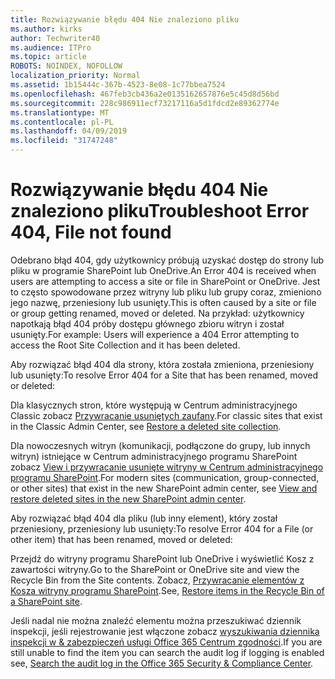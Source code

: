 ```yaml
---
title: Rozwiązywanie błędu 404 Nie znaleziono pliku
ms.author: kirks
author: Techwriter40
ms.audience: ITPro
ms.topic: article
ROBOTS: NOINDEX, NOFOLLOW
localization_priority: Normal
ms.assetid: 1b15444c-367b-4523-8e08-1c77bbea7524
ms.openlocfilehash: 467feb3cb436a2e0135162657876e5c45d8d56bd
ms.sourcegitcommit: 228c986911ecf73217116a5d1fdcd2e89362774e
ms.translationtype: MT
ms.contentlocale: pl-PL
ms.lasthandoff: 04/09/2019
ms.locfileid: "31747248"
---
```

# <a name="troubleshoot-error-404-file-not-found"></a><span data-ttu-id="a3e19-102">Rozwiązywanie błędu 404 Nie znaleziono pliku</span><span class="sxs-lookup"><span data-stu-id="a3e19-102">Troubleshoot Error 404, File not found</span></span>

<span data-ttu-id="a3e19-103">Odebrano błąd 404, gdy użytkownicy próbują uzyskać dostęp do strony lub pliku w programie SharePoint lub OneDrive.</span><span class="sxs-lookup"><span data-stu-id="a3e19-103">An Error 404 is received when users are attempting to access a site or file in SharePoint or OneDrive.</span></span> <span data-ttu-id="a3e19-104">Jest to często spowodowane przez witryny lub pliku lub grupy coraz, zmieniono jego nazwę, przeniesiony lub usunięty.</span><span class="sxs-lookup"><span data-stu-id="a3e19-104">This is often caused by a site or file or group getting renamed, moved or deleted.</span></span> <span data-ttu-id="a3e19-105">Na przykład: użytkownicy napotkają błąd 404 próby dostępu głównego zbioru witryn i został usunięty.</span><span class="sxs-lookup"><span data-stu-id="a3e19-105">For example: Users will experience a 404 Error attempting to access the Root Site Collection and it has been deleted.</span></span>

<span data-ttu-id="a3e19-106">Aby rozwiązać błąd 404 dla strony, która została zmieniona, przeniesiony lub usunięty:</span><span class="sxs-lookup"><span data-stu-id="a3e19-106">To resolve Error 404 for a Site that has been renamed, moved or deleted:</span></span>

<span data-ttu-id="a3e19-107">Dla klasycznych stron, które występują w Centrum administracyjnego Classic zobacz [Przywracanie usuniętych zaufany](https://docs.microsoft.com/en-us/sharepoint/restore-deleted-site-collection).</span><span class="sxs-lookup"><span data-stu-id="a3e19-107">For classic sites that exist in the Classic Admin Center, see [Restore a deleted site collection](https://docs.microsoft.com/en-us/sharepoint/restore-deleted-site-collection).</span></span>


<span data-ttu-id="a3e19-108">Dla nowoczesnych witryn (komunikacji, podłączone do grupy, lub innych witryn) istniejące w Centrum administracyjnego programu SharePoint zobacz [View i przywracanie usunięte witryny w Centrum administracyjnego programu SharePoint](https://docs.microsoft.com/en-us/sharepoint/restore-deleted-site-collection).</span><span class="sxs-lookup"><span data-stu-id="a3e19-108">For modern sites (communication, group-connected, or other sites) that exist in the new SharePoint admin center, see [View and restore deleted sites in the new SharePoint admin center](https://docs.microsoft.com/en-us/sharepoint/restore-deleted-site-collection).</span></span>

<span data-ttu-id="a3e19-109">Aby rozwiązać błąd 404 dla pliku (lub inny element), który został przeniesiony, przeniesiony lub usunięty:</span><span class="sxs-lookup"><span data-stu-id="a3e19-109">To resolve Error 404 for a File (or other item) that has been renamed, moved or deleted:</span></span>

<span data-ttu-id="a3e19-110">Przejdź do witryny programu SharePoint lub OneDrive i wyświetlić Kosz z zawartości witryny.</span><span class="sxs-lookup"><span data-stu-id="a3e19-110">Go to the SharePoint or OneDrive site and view the Recycle Bin from the Site contents.</span></span> <span data-ttu-id="a3e19-111">Zobacz, [Przywracanie elementów z Kosza witryny programu SharePoint](https://support.office.com/en-us/article/Restore-items-in-the-Recycle-Bin-of-a-SharePoint-site-6df466b6-55f2-4898-8d6e-c0dff851a0be#ID0EAADAAA=Online).</span><span class="sxs-lookup"><span data-stu-id="a3e19-111">See, [Restore items in the Recycle Bin of a SharePoint site](https://support.office.com/en-us/article/Restore-items-in-the-Recycle-Bin-of-a-SharePoint-site-6df466b6-55f2-4898-8d6e-c0dff851a0be#ID0EAADAAA=Online).</span></span>

<span data-ttu-id="a3e19-112">Jeśli nadal nie można znaleźć elementu można przeszukiwać dziennik inspekcji, jeśli rejestrowanie jest włączone zobacz [wyszukiwania dziennika inspekcji w & zabezpieczeń usługi Office 365 Centrum zgodności](https://docs.microsoft.com/en-us/office365/securitycompliance/search-the-audit-log-in-security-and-compliance?redirectSourcePath=%252fclient%252fsearch-the-audit-log-in-the-office-365-security-compliance-center-0d4d0f35-390b-4518-800e-0c7ec95e946c).</span><span class="sxs-lookup"><span data-stu-id="a3e19-112">If you are still unable to find the item you can search the audit log if logging is enabled see, [Search the audit log in the Office 365 Security & Compliance Center](https://docs.microsoft.com/en-us/office365/securitycompliance/search-the-audit-log-in-security-and-compliance?redirectSourcePath=%252fclient%252fsearch-the-audit-log-in-the-office-365-security-compliance-center-0d4d0f35-390b-4518-800e-0c7ec95e946c).</span></span>
